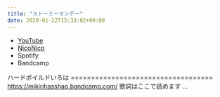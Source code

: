 ```yaml
---
title: "ストーミーマンデー"
date: 2020-01-22T15:33:02+09:00
---
```


- [YouTube](https://www.youtube.com/watch?FZepCIKoilU)
- [NicoNico](https://nico.ms/sm36260371)
- Spotify
- Bandcamp

ハードボイルドいろは =================================== https://mikirihasshap.bandcamp.com/ 歌詞はここで読めます ...